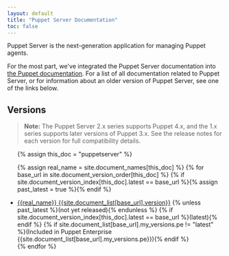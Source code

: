 ```yaml
---
layout: default
title: "Puppet Server Documentation"
toc: false
---
```


Puppet Server is the next-generation application for managing Puppet agents.

For the most part, we've integrated the Puppet Server documentation into [the Puppet documentation](/puppet/latest/). For a list of all documentation related to Puppet Server, or for information about an older version of Puppet Server, see one of the links below.

## Versions

> **Note:** The Puppet Server 2.x series supports Puppet 4.x, and the 1.x series supports later versions of Puppet 3.x. See the release notes for each version for full compatibility details.

<ul>
{% assign this_doc = "puppetserver" %}

{% assign real_name = site.document_names[this_doc] %}
{% for base_url in site.document_version_order[this_doc] %}
{% if site.document_version_index[this_doc].latest == base_url %}{% assign past_latest = true %}{% endif %}
<li>
<a href="{{base_url}}">{{real_name}} {{site.document_list[base_url].version}}</a>
{% unless past_latest %}(not yet released){% endunless %}
{% if site.document_version_index[this_doc].latest == base_url %}(latest){% endif %}
{% if site.document_list[base_url].my_versions.pe != "latest" %}(Included in Puppet Enterprise {{site.document_list[base_url].my_versions.pe}}){% endif %}
</li>
{% endfor %}
</ul>

